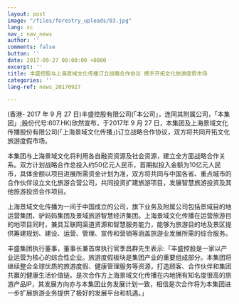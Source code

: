 ```yaml
---
layout: post
image: "/files/forestry_uploads/03.jpg"
lang: sc
nav_: nav_news
author: ''
comments: false
button: ''
date: 2017-09-27 00:00:00 +0800
excerpt: ''
title: 丰盛控股与上海景域文化传播订立战略合作协议 携手开拓文化旅游度假市场
categories: ''
lang-ref: news_20170927

---
```

(香港- 2017 年 9 月 27 日)丰盛控股有限公司(「本公司」，连同其附属公司，「本集团」;股份代号:607.HK)欣然宣布，于2017年 9 月 27 日，本集团及上海景域文化传播股份有限公司(「上海景域文化传播」)订立战略合作协议，双方将共同开拓文化旅游度假市场。

本集团与上海景域文化将利用各自融资资源及社会资源，建立全方面战略合作关系。双方计划战略合作总投入约50亿元人民币，首期拟投入金额为10亿元人民币，具体金额以项目进展所需资金计划为准，双方将共同与中国各省、重点城市的合作伙伴设立文化旅游合营公司，共同投资扩建旅游项目，发展智慧旅游投资及其他旅游投资合作项目。

上海景域文化传播为一间于中国成立的公司，旗下业务及附属公司包括景域目的地运营集团、驴妈妈集团及景域旅游智慧经济集团。上海景域文化传播在运营旅游目的地项目同时，兼具互联网渠道资源和智慧服务能力，能够为旅游目的地及景区提供筹建规划、建设、运营、管理、宣传和营销等涵盖旅游业发展所需的综合服务。

丰盛集团执行董事，董事长兼首席执行官季昌群先生表示:「丰盛控股是一家以产业运营为核心的综合性企业。旅游度假板块是集团产业的重要组成部分。本集团将继续整合全球优质的旅游度假、健康管理服务等资源，打造顾客、合作伙伴和集团共赢的健康生活价值链。是次合作方上海景域文化传播在内地拥有知名度很高的旅游产品IP，其发展方向亦与本集团业务发展计划一致，相信是次合作将为本集团进一步扩展旅游业务提供了极好的发展平台和机遇。」
